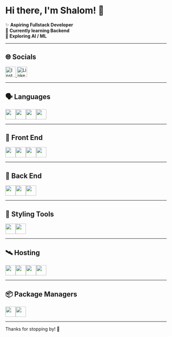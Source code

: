 # Hi there, I'm Shalom! 🙌

✨ **Aspiring Fullstack Developer**  
🔎 **Currently learning Backend**  
🚀 **Exploring AI / ML**

---

## 🌐 Socials

<a href="https://instagram.com/itsss.shalom">
  <img height="32" src="https://img.shields.io/badge/Instagram-%23E4405F.svg?logo=instagram&logoColor=white" alt="Instagram">
</a>
<a href="https://www.linkedin.com/in/shalom-mendonca-399a7030a/">
  <img height="32" src="https://img.shields.io/badge/LinkedIn-%230077B5.svg?logo=linkedin&logoColor=white" alt="LinkedIn">
</a>

---

## 🗣️ Languages
<img height="32" src="https://img.shields.io/badge/Python-3776AB?style=for-the-badge&logo=python&logoColor=white"/><img height="32" src="https://img.shields.io/badge/C++-00599C?style=for-the-badge&logo=c%2b%2b&logoColor=white"/><img height="32" src="https://img.shields.io/badge/Java-007396?style=for-the-badge&logo=java&logoColor=white"/><img height="32" src="https://img.shields.io/badge/C-2C2255?style=for-the-badge&logo=c&logoColor=white"/>

---

## 🧩 Front End
<img height="32" src="https://img.shields.io/badge/HTML5-E34F26?style=for-the-badge&logo=html5&logoColor=white"/><img height="32" src="https://img.shields.io/badge/JavaScript-F7DF1E?style=for-the-badge&logo=javascript&logoColor=black"/><img height="32" src="https://img.shields.io/badge/CSS3-1572B6?style=for-the-badge&logo=css3&logoColor=white"/><img height="32" src="https://img.shields.io/badge/React-61DAFB?style=for-the-badge&logo=react&logoColor=black"/>

---

## 🔬 Back End
<img height="32" src="https://img.shields.io/badge/Node.js-339933?style=for-the-badge&logo=node.js&logoColor=white"/><img height="32" src="https://img.shields.io/badge/Express.js-000000?style=for-the-badge&logo=express&logoColor=white"/><img height="32" src="https://img.shields.io/badge/MongoDB-47A248?style=for-the-badge&logo=mongodb&logoColor=white"/>

---

## 🎨 Styling Tools
<img height="32" src="https://img.shields.io/badge/Bootstrap-7952B3?style=for-the-badge&logo=bootstrap&logoColor=white"/><img height="32" src="https://img.shields.io/badge/Tailwind_CSS-38B2AC?style=for-the-badge&logo=tailwind-css&logoColor=white"/>

---

## 🛰️ Hosting
<img height="32" src="https://img.shields.io/badge/GitHub_Pages-222?style=for-the-badge&logo=githubpages&logoColor=white"/><img height="32" src="https://img.shields.io/badge/Netlify-00C7B7?style=for-the-badge&logo=netlify&logoColor=white"/><img height="32" src="https://img.shields.io/badge/Vercel-000000?style=for-the-badge&logo=vercel&logoColor=white"/><img height="32" src="https://img.shields.io/badge/Render-46E3B7?style=for-the-badge&logo=render&logoColor=white"/>

---

## 📦 Package Managers
<img height="32" src="https://img.shields.io/badge/NPM-CB3837?style=for-the-badge&logo=npm&logoColor=white"/><img height="32" src="https://img.shields.io/badge/Yarn-2C8EBB?style=for-the-badge&logo=yarn&logoColor=white"/>

---

Thanks for stopping by! 🌟

